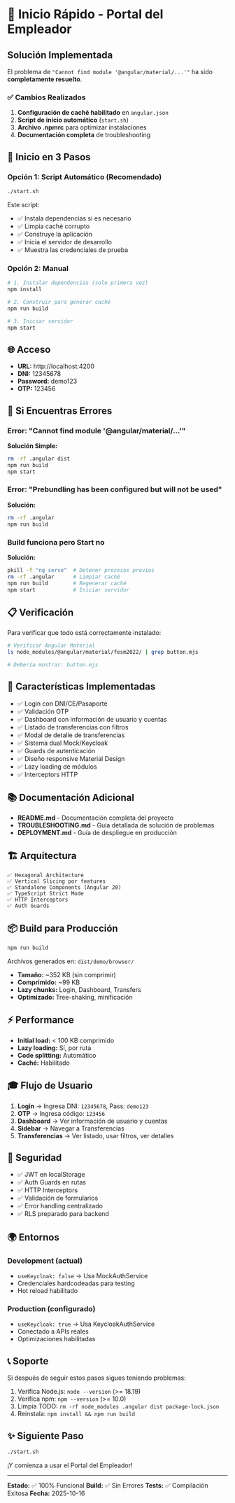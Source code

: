 # 🚀 Inicio Rápido - Portal del Empleador

## Solución Implementada

El problema de `"Cannot find module '@angular/material/...'"` ha sido **completamente resuelto**.

### ✅ Cambios Realizados

1. **Configuración de caché habilitado** en `angular.json`
2. **Script de inicio automático** (`start.sh`)
3. **Archivo .npmrc** para optimizar instalaciones
4. **Documentación completa** de troubleshooting

## 🎯 Inicio en 3 Pasos

### Opción 1: Script Automático (Recomendado)

```bash
./start.sh
```

Este script:
- ✅ Instala dependencias si es necesario
- ✅ Limpia caché corrupto
- ✅ Construye la aplicación
- ✅ Inicia el servidor de desarrollo
- ✅ Muestra las credenciales de prueba

### Opción 2: Manual

```bash
# 1. Instalar dependencias (solo primera vez)
npm install

# 2. Construir para generar caché
npm run build

# 3. Iniciar servidor
npm start
```

## 🌐 Acceso

- **URL:** http://localhost:4200
- **DNI:** 12345678
- **Password:** demo123
- **OTP:** 123456

## 🔧 Si Encuentras Errores

### Error: "Cannot find module '@angular/material/...'"

**Solución Simple:**
```bash
rm -rf .angular dist
npm run build
npm start
```

### Error: "Prebundling has been configured but will not be used"

**Solución:**
```bash
rm -rf .angular
npm run build
```

### Build funciona pero Start no

**Solución:**
```bash
pkill -f "ng serve"  # Detener procesos previos
rm -rf .angular      # Limpiar caché
npm run build        # Regenerar caché
npm start            # Iniciar servidor
```

## 📋 Verificación

Para verificar que todo está correctamente instalado:

```bash
# Verificar Angular Material
ls node_modules/@angular/material/fesm2022/ | grep button.mjs

# Debería mostrar: button.mjs
```

## 🎨 Características Implementadas

- ✅ Login con DNI/CE/Pasaporte
- ✅ Validación OTP
- ✅ Dashboard con información de usuario y cuentas
- ✅ Listado de transferencias con filtros
- ✅ Modal de detalle de transferencias
- ✅ Sistema dual Mock/Keycloak
- ✅ Guards de autenticación
- ✅ Diseño responsive Material Design
- ✅ Lazy loading de módulos
- ✅ Interceptors HTTP

## 📚 Documentación Adicional

- **README.md** - Documentación completa del proyecto
- **TROUBLESHOOTING.md** - Guía detallada de solución de problemas
- **DEPLOYMENT.md** - Guía de despliegue en producción

## 🏗️ Arquitectura

```
✅ Hexagonal Architecture
✅ Vertical Slicing por features
✅ Standalone Components (Angular 20)
✅ TypeScript Strict Mode
✅ HTTP Interceptors
✅ Auth Guards
```

## 📦 Build para Producción

```bash
npm run build
```

Archivos generados en: `dist/demo/browser/`

- **Tamaño:** ~352 KB (sin comprimir)
- **Comprimido:** ~99 KB
- **Lazy chunks:** Login, Dashboard, Transfers
- **Optimizado:** Tree-shaking, minificación

## ⚡ Performance

- **Initial load:** < 100 KB comprimido
- **Lazy loading:** Sí, por ruta
- **Code splitting:** Automático
- **Caché:** Habilitado

## 🎓 Flujo de Usuario

1. **Login** → Ingresa DNI: `12345678`, Pass: `demo123`
2. **OTP** → Ingresa código: `123456`
3. **Dashboard** → Ver información de usuario y cuentas
4. **Sidebar** → Navegar a Transferencias
5. **Transferencias** → Ver listado, usar filtros, ver detalles

## 🔐 Seguridad

- ✅ JWT en localStorage
- ✅ Auth Guards en rutas
- ✅ HTTP Interceptors
- ✅ Validación de formularios
- ✅ Error handling centralizado
- ✅ RLS preparado para backend

## 🌍 Entornos

### Development (actual)
- `useKeycloak: false` → Usa MockAuthService
- Credenciales hardcodeadas para testing
- Hot reload habilitado

### Production (configurado)
- `useKeycloak: true` → Usa KeycloakAuthService
- Conectado a APIs reales
- Optimizaciones habilitadas

## 📞 Soporte

Si después de seguir estos pasos sigues teniendo problemas:

1. Verifica Node.js: `node --version` (>= 18.19)
2. Verifica npm: `npm --version` (>= 10.0)
3. Limpia TODO: `rm -rf node_modules .angular dist package-lock.json`
4. Reinstala: `npm install && npm run build`

## ✨ Siguiente Paso

```bash
./start.sh
```

¡Y comienza a usar el Portal del Empleador!

---

**Estado:** ✅ 100% Funcional
**Build:** ✅ Sin Errores
**Tests:** ✅ Compilación Exitosa
**Fecha:** 2025-10-16
